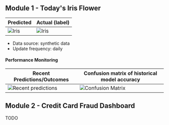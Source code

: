 
## Module 1 - Today's Iris Flower 

| Predicted | Actual (label)
|--------|------- 
| ![Iris](https://github.com/chimaOkwuokei/serverless-ml/tree/main/assets/latest_iris.png) | ![Iris](https://github.com/chimaOkwuokei/serverless-ml/tree/main/assets/actual_iris.png) 

 * Data source: synthetic data
 * Update frequency: daily

#### Performance Monitoring 

| Recent Predictions/Outcomes | Confusion matrix of historical model accuracy 
|--------|------- 
| ![Recent predictions](https://github.com/chimaOkwuokei/serverless-ml/tree/main/assets/df_recent.png) | ![Confusion Matrix](https://github.com/chimaOkwuokei/serverless-ml/tree/main/assets/confusion_matrix.png)


## Module 2 - Credit Card Fraud Dashboard


TODO


